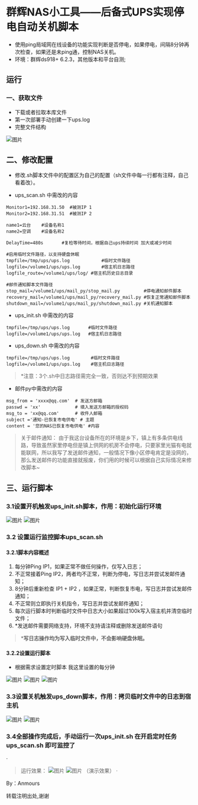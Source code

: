 # 群辉NAS小工具——后备式UPS实现停电自动关机脚本
- 使用ping局域网在线设备的功能实现判断是否停电，如果停电，间隔8分钟再次检查，如果还是未ping通，控制NAS关机。
- 环境：群辉ds918+ 6.2.3，其他版本和平台自测;

## 运行
### 一、获取文件
- 下载或者拉取本库文件
- 第一次部署手动创建一下ups.log
- 完整文件结构

![图片](https://user-images.githubusercontent.com/76721799/166112404-8ce7b40a-6506-4529-adb0-6455a7df655d.png)


## 二、修改配置
- 修改.sh脚本文件中的配置区为自己的配置（sh文件中每一行都有注释，自己看着改）。


- ups_scan.sh 中需改的内容
```
Monitor1=192.168.31.50	#被测IP 1
Monitor2=192.168.31.51	#被测IP 2

name1=云台	#设备名称1
name2=空调	#设备名称2

DelayTime=480s		 #复检等待时间，根据自己ups持续时间 加大或减少时间

#启用临时文件路径，以支持硬盘休眠
tmpfile=/tmp/ups/ups.log		    #临时文件路径
logfile=/volume1/ups/ups.log	    #宿主机日志路径
logfile_route=/volume1/ups/log/ #宿主机历史日志目录

#邮件通知脚本文件路径
stop_mail=/volume1/ups/mail_py/stop_mail.py	        #停电通知邮件脚本
recovery_mail=/volume1/ups/mail_py/recovery_mail.py #恢复正常通知邮件脚本
shutdown_mail=/volume1/ups/mail_py/shutdown_mail.py #关机通知脚本
```
- ups_init.sh 中需改的内容
```
tmpfile=/tmp/ups/ups.log       #临时文件路径
logfile=/volume1/ups/ups.log   #宿主机日志路径
```
- ups_down.sh 中需改的内容
```
tmpfile=/tmp/ups/ups.log		#临时文件路径
logfile=/volume1/ups/ups.log	#宿主机日志路径
```
> *注意：3个.sh中日志路径需完全一致，否则达不到预期效果

- 邮件py中需改的内容
```
msg_from = 'xxxx@qq.com'  # 发送方邮箱        
passwd = 'xx'             # 填入发送方邮箱的授权码        
msg_to = 'xx@qq.com'      # 收件人邮箱        
subject ='通知-已恢复市电供电' # 主题        
content = '您的NAS已恢复市电供电' #内容   
```
> 关于邮件通知：
由于我这台设备所在的环境是乡下，镇上有多条供电线路，导致虽然家里停电但是镇上供网的机房不会停电，只要家里光猫有电就能联网，所以我写了发送邮件通知，一般情况下像小区停电肯定是没网的，那么发送邮件的功能直接就报废，你们用的时候可以根据自己实际情况来修改脚本~

## 三、运行脚本
### 3.1设置开机触发ups_init.sh脚本，作用：初始化运行环境

![图片](https://user-images.githubusercontent.com/76721799/166104839-d040dc57-b4ca-41eb-aaa0-38f24ff93551.png)
![图片](https://user-images.githubusercontent.com/76721799/166104870-e0105e13-ff50-4c78-baa4-55c118363764.png)

### 3.2 设置运行监控脚本ups_scan.sh
#### 3.2.1脚本内容概述
1. 每分钟Ping IP1，如果正常不做任何操作，仅写入日志；
2. 不正常接着Ping IP2，两者均不正常，判断为停电，写日志并尝试发邮件通知；
3. 8分钟后重新检查 IP1 + IP2 ，如果正常，判断恢复市电，写日志并尝试发邮件通知；
4. 不正常则立即执行关机指令，写日志并尝试发邮件通知；
6. 每次运行脚本时判断临时文件中日志大小如果超过100k写入宿主机并清空临时文件；
7. *发送邮件需要网络支持，环境不支持请注释或删除发送邮件语句
> ***写日志操作均为写入临时文件中，不会影响硬盘休眠。**


#### 3.2.2设置运行脚本

- 根据需求设置定时脚本 我这里设置的每分钟

![图片](https://user-images.githubusercontent.com/76721799/166105372-8e88f68b-eb5d-4d1c-92be-fcb8151ba1c7.png)
![图片](https://user-images.githubusercontent.com/76721799/166105375-af8d8e94-a4bf-4969-b7ed-63b22277e263.png)
![图片](https://user-images.githubusercontent.com/76721799/166105401-f6d20788-7fe9-414e-8e1e-e1b9dc6c3a06.png)


### 3.3设置关机触发ups_down脚本，作用：拷贝临时文件中的日志到宿主机

![图片](https://user-images.githubusercontent.com/76721799/166104943-a3d67d72-9075-4c20-b6ff-463712820cad.png)
![图片](https://user-images.githubusercontent.com/76721799/166104953-4afa6cd7-f9bb-4307-bba3-1b4336d7a9ca.png)


### 3.4全部操作完成后，手动运行一次ups_init.sh 在开启定时任务ups_scan.sh 即可监控了
·
> 运行效果：
![图片](https://user-images.githubusercontent.com/76721799/166113289-048d32b3-0f97-481f-9a47-e0294515d7f6.png)
![图片](https://user-images.githubusercontent.com/76721799/166113354-d59db9b7-32ca-4479-b142-ea54516bee06.png)
（演示效果）
·

By：Anmours 

转载注明出处,谢谢
